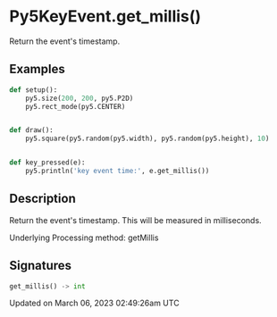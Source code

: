 # Py5KeyEvent.get_millis()

Return the event's timestamp.

## Examples

<div class="example-table">

<div class="example-row"><div class="example-cell-image">

</div><div class="example-cell-code">

```python
def setup():
    py5.size(200, 200, py5.P2D)
    py5.rect_mode(py5.CENTER)


def draw():
    py5.square(py5.random(py5.width), py5.random(py5.height), 10)


def key_pressed(e):
    py5.println('key event time:', e.get_millis())
```

</div></div>

</div>

## Description

Return the event's timestamp. This will be measured in milliseconds.

Underlying Processing method: getMillis

## Signatures

```python
get_millis() -> int
```

Updated on March 06, 2023 02:49:26am UTC
